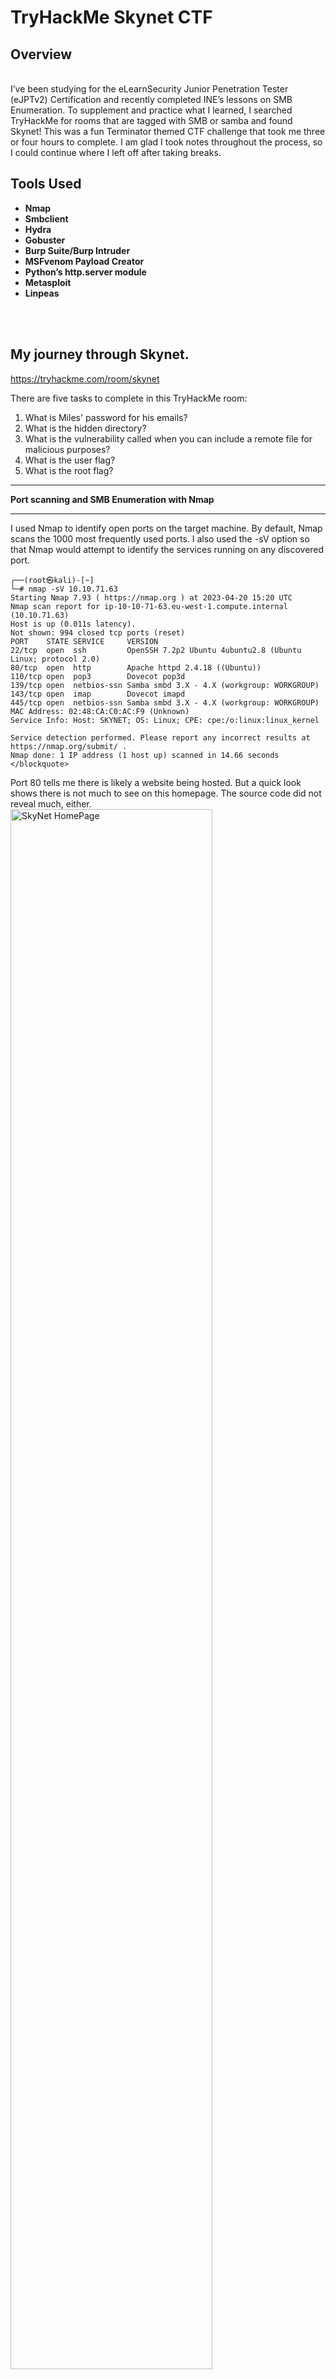 <h1>TryHackMe Skynet CTF</h1>

<h2>Overview</h2>
<br />
I’ve been studying for the eLearnSecurity Junior Penetration Tester (eJPTv2) Certification and recently completed INE’s lessons on SMB Enumeration. To supplement and practice what I learned, I searched TryHackMe for rooms that are tagged with SMB or samba and found Skynet! This was a fun Terminator themed CTF challenge that took me three or four hours to complete. I am glad I took notes throughout the process, so I could continue where I left off after taking breaks.
<br />

<h2>Tools Used</h2>

- <b>Nmap</b> 
- <b>Smbclient</b>
- <b>Hydra</b>
- <b>Gobuster</b>
- <b>Burp Suite/Burp Intruder</b>
- <b>MSFvenom Payload Creator</b>
- <b>Python’s http.server module</b>
- <b>Metasploit</b>
- <b>Linpeas</b>
<br />
<br />

<h2>My journey through Skynet.</h2>

https://tryhackme.com/room/skynet

There are five tasks to complete in this TryHackMe room:
1.	What is Miles' password for his emails?
2.	What is the hidden directory?
3.	What is the vulnerability called when you can include a remote file for malicious purposes?
4.	What is the user flag?
5.	What is the root flag?

***
<b>Port scanning and SMB Enumeration with Nmap</b>
***

I used Nmap to identify open ports on the target machine. By default, Nmap scans the 1000 most frequently used ports. I also used the -sV option so that Nmap would attempt to identify the services running on any discovered port.

```
┌──(root㉿kali)-[~]
└─# nmap -sV 10.10.71.63
Starting Nmap 7.93 ( https://nmap.org ) at 2023-04-20 15:20 UTC
Nmap scan report for ip-10-10-71-63.eu-west-1.compute.internal (10.10.71.63)
Host is up (0.011s latency).
Not shown: 994 closed tcp ports (reset)
PORT    STATE SERVICE     VERSION
22/tcp  open  ssh         OpenSSH 7.2p2 Ubuntu 4ubuntu2.8 (Ubuntu Linux; protocol 2.0)
80/tcp  open  http        Apache httpd 2.4.18 ((Ubuntu))
110/tcp open  pop3        Dovecot pop3d
139/tcp open  netbios-ssn Samba smbd 3.X - 4.X (workgroup: WORKGROUP)
143/tcp open  imap        Dovecot imapd
445/tcp open  netbios-ssn Samba smbd 3.X - 4.X (workgroup: WORKGROUP)
MAC Address: 02:48:CA:C0:AC:F9 (Unknown)
Service Info: Host: SKYNET; OS: Linux; CPE: cpe:/o:linux:linux_kernel

Service detection performed. Please report any incorrect results at https://nmap.org/submit/ .
Nmap done: 1 IP address (1 host up) scanned in 14.66 seconds </blockquote>
```

Port 80 tells me there is likely a website being hosted. But a quick look shows there is not much to see on this homepage. The source code did not reveal much, either.
<br />
<img src="https://i.imgur.com/6fdt0Sc.png" height="80%" width="80%" alt="SkyNet HomePage"/>
<br />

Port 445 shows there may be SMB shares to explore. I used Nmap again with the smb-enum-shares script to see what I could find:

```
┌──(root㉿kali)-[~]
└─# nmap 10.10.71.63 -p 139,445 --script smb-enum-shares
Starting Nmap 7.93 ( https://nmap.org ) at 2023-04-20 15:31 UTC
Nmap scan report for ip-10-10-71-63.eu-west-1.compute.internal (10.10.71.63)
Host is up (0.00024s latency).

PORT    STATE SERVICE
139/tcp open  netbios-ssn
445/tcp open  microsoft-ds
MAC Address: 02:48:CA:C0:AC:F9 (Unknown)

Host script results:
| smb-enum-shares: 
|   account_used: guest
|   \\10.10.71.63\IPC$: 
|     Type: STYPE_IPC_HIDDEN
|     Comment: IPC Service (skynet server (Samba, Ubuntu))
|     Users: 1
|     Max Users: <unlimited>
|     Path: C:\tmp
|     Anonymous access: READ/WRITE
|     Current user access: READ/WRITE
|   \\10.10.71.63\anonymous: 
|     Type: STYPE_DISKTREE
|     Comment: Skynet Anonymous Share
|     Users: 0
|     Max Users: <unlimited>
|     Path: C:\srv\samba
|     Anonymous access: READ/WRITE
|     Current user access: READ/WRITE
|   \\10.10.71.63\milesdyson: 
|     Type: STYPE_DISKTREE
|     Comment: Miles Dyson Personal Share
|     Users: 0
|     Max Users: <unlimited>
|     Path: C:\home\milesdyson\share
|     Anonymous access: <none>
|     Current user access: <none>
|   \\10.10.71.63\print$: 
|     Type: STYPE_DISKTREE
|     Comment: Printer Drivers
|     Users: 0
|     Max Users: <unlimited>
|     Path: C:\var\lib\samba\printers
|     Anonymous access: <none>
|_    Current user access: <none>

Nmap done: 1 IP address (1 host up) scanned in 0.89 seconds
```
<br />

***
<b>Exploring shares with SMBclient</b><br />
***
The results from the script tells me that a NULL user can connect to anonymous. From here I used the Smbclient to connect, browse, and download files from the share. I found an interesting file with the name “attention.txt.”

<br />
<img src="https://i.imgur.com/CwpAVNm.png" height="80%" width="80%" alt="Exploring with SMBClient"/>
<br />
This file contained the following clue:<br />

```
┌──(root㉿kali)-[~]
└─# cat attention.txt 
A recent system malfunction has caused various passwords to be changed. All skynet employees are 
required to change their password after seeing this.
-Miles Dyson
```
<br />
Another notable file was located in the "logs" folder, which appeared to be a list of passwords:
<br />
<img src="https://i.imgur.com/TfJhs5I.png" height="80%" width="80%" alt="Log1.txt File"/>
<br />

I attempted to use the login cracker program Hydra to see if any of those passwords matched the milesdyson share. Unfortunately, this did not work.
<br />
<img src="https://i.imgur.com/dCptaBr.png" height="80%" width="80%" alt="Hydra results"/>
<br />

***
<b>Digging into GoBuster and the website</b><br />
***
Gobuster uses wordlists to brute-force directories, files, and subdomains. I used Gobuster to enumerate the target website:
<br />
<img src="https://i.imgur.com/Wguoz1r.png" height="80%" width="80%" alt="Enumerating with Gobuster"/>
<br />
<br />
The directories admin, ai, and config led nowhere. However, Squirrelmail looked promising as it led to a login page. From here, I used Burp Suite which provides numerous tools for web application testing. The Burp Intruder tool was used to send the same HTTP request over and over again using milesdyson as the login, and the list passwords from log1.txt inserted into the password field.

<br />
<img src="https://i.imgur.com/Bu9rrjq.png" alt="Burp Suite"/>
<br />
<br />
One of the passwords generated a status of 302. All of the other passwords resulted in a status of 200. The one that was different is likely the valid password.
<br />
<img src="https://i.imgur.com/l2gqZDh.png" height="80%" width="80%" alt="Burp Intruder"/>
<br />
<br />
<b>We're in!!</b> I completed the first challenge task of discovering Miles’ email password!
<br />
<br />
<img src="https://i.imgur.com/q4mTmcH.png" height="80%" width="80%" alt="Burp Intruder"/>
<br />
<br />

I opened the email with the subject “Samba Password reset.” This contained a password for the milesdyson share. I then used Smbclient to access this share and located a “notes” folder, which contained a file names “important.txt.”

```
┌──(root㉿kali)-[~]
└─# cat important.txt 

1. Add features to beta CMS /45kra24zxs28v3yd
2. Work on T-800 Model 101 blueprints
3. Spend more time with my wife
```

This pointed to the hidden folder which was Miles’ homepage and was answer to the second challenge task.
<br />
<br />
<img src="https://i.imgur.com/Ly3n6ZD.png" height="80%" width="80%" alt="Miles Dyson Homepage"/>
<br />  
<br />
***
Gaining further access
***
Gobuster came in handy once again. This time I used it to enumerate other directories within the hidden folder, which pointed to an administrator page:
<br />
<img src="https://i.imgur.com/tryXcBh.png" height="80%" width="80%" alt="Gobuster 2 Results"/>
<br />  
<br />
This administrator page led to a Cuppa CMS login:
<br />
<img src="https://i.imgur.com/pDX4py8.png" height="80%" width="80%" alt="Cuppa CMS Login"/>
<br />  
<br />
I tried Burp Suite with Intruder to see if the same log1.txt password list would provide access. Unfortunately, this produced no results.

A Google search helped me find a remote file inclusion vulnerability associated with Cuppa CMS: https://www.exploit-db.com/exploits/25971

Remote file inclusion would allow me to execute remote code on the target webserver, and is the answer to the third challenge task. To get this to work, I needed to create a reverse PHP shell and host it via a web server. To execute the code, I could append “/alerts/alertConfigField.php?urlConfig=url_containing_reverseshell” to the end of the administrator page.  

To create the PHP reverse shell, I used MSFvenom Payload Creator (MSFPC). MSFPC is included in Kali Linux and it simplifies the process of creating a reverse shell payload. It also creates a customized Metasploit handler.
<br />
<br />
<img src="https://i.imgur.com/sz8Vvu0.png" height="80%" width="80%" alt="MSFVenom"/>
<br />  
<br />
I used Python’s http.server module to host the PHP reverse shell on my machine. Then, I started the MSF handler using the one created by MSFPC. I opened the URL and executed the code. The MSF handler was listening and created a Meterpreter session which I used to explore the target machine. The user flag for challenge task four was located in the /home/milesdyson folder:
<br />
<br />
<img src="https://i.imgur.com/00zol8h.png" height="80%" width="80%" alt="User Flag"/>
<br />  
<br />
I could not access the root folder with this session and needed to find a way to escalate my privileges. I used Meterpreter to upload Linpeas.sh to the /tmp folder. Linpeas is a script that runs on the target Linux machine and searches for ways to escalate privileges. After running Linpeas, I discovered a number of possible exploits that may allow access to root.
<br />
<br />
<img src="https://i.imgur.com/mqDGhoz.png" height="80%" width="80%" alt="LinPeas"/>
<br />  
<br />
Within MSFconsole, I searched for the first vulnerabilities related to “CVE-2017-16995” and found a potential exploit: 
<b>exploit/linux/local/bpf_sign_extension_priv_esc</b>

After running this exploit, I had a new Meterpreter session with root privileges. 
<br />
<br />
<img src="https://i.imgur.com/0Hxdkdn.png" height="80%" width="80%" alt="GotRoot"/>
<br />  
<br />

I found the root flag and completed the fifth and final challenge task!!
<br />
<br />
<img src="https://i.imgur.com/v8AeFpg.png" height="80%" width="80%" alt="Root Flag"/>
<br />  
<br />

<h2>Final Thoughts</h2>
Although, this is considered an “easy” TryHackMe room, this was still a challenging set of tasks for me. I was glad for the opportunity to explore SMB shares and also to practice Linux privilege escalation. I had a few stops and starts with this one and needed to take a few breaks, which you can see by how often the IP addresses change in my screenshots. All in all, I had a lot of fun, and look forward to the next challenge.
